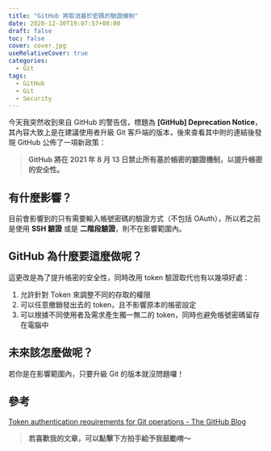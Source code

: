 ```yaml
---
title: "GitHub 將取消基於密碼的驗證機制"
date: 2020-12-30T19:07:57+08:00
draft: false
toc: false
cover: cover.jpg
useRelativeCover: true
categories:
  - Git
tags:
  - GitHub
  - Git
  - Security
---
```


今天我突然收到來自 GitHub 的警告信，標題為 **[GitHub] Deprecation Notice**，其內容大致上是在建議使用者升級 Git 客戶端的版本，後來查看其中附的連結後發現 GitHub 公佈了一項新政策：
> **GitHub 將在 2021 年 8 月 13 日禁止所有基於帳密的驗證機制，以提升帳密的安全性。**

<!-- more -->

## 有什麼影響？

目前會影響到的只有需要輸入帳號密碼的驗證方式（不包括 OAuth），所以若之前是使用 **SSH 驗證** 或是 **二階段驗證**，則不在影響範圍內。

## GitHub 為什麼要這麼做呢？

這更改是為了提升帳密的安全性，同時改用 token 驗證取代也有以幾項好處：

1. 允許針對 Token 來調整不同的存取的權限
2. 可以任意撤銷發出去的 token，且不影響原本的帳密設定
3. 可以根據不同使用者及需求產生獨一無二的 token，同時也避免帳號密碼留存在電腦中

## 未來該怎麼做呢？

若你是在影響範圍內，只要升級 Git 的版本就沒問題囉！

## 參考

[Token authentication requirements for Git operations - The GitHub Blog](https://github.blog/2020-12-15-token-authentication-requirements-for-git-operations/)

> **若喜歡我的文章，可以點擊下方拍手給予我鼓勵唷～**